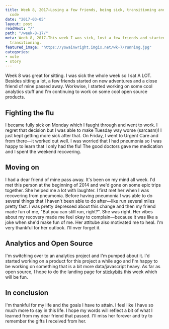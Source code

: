 ```yaml
---
title: Week 8, 2017—Losing a few friends, being sick, transitioning and writing some
  code
date: "2017-03-05"
layout: post
readNext: "/"
path: "/week-8-17/"
meta: Week 8, 2017—This week I was sick, lost a few friends and started to do some
  transitioning.
featured_image: "https://yowainwright.imgix.net/wk-7/running.jpg"
categories:
- note
- story
---
```


Week 8 was great for sitting. I was sick the whole week so I sat A LOT. Besides sitting a lot, a few friends started on new adventures and a close friend of mine passed away. Workwise, I started working on some cool analytics stuff and I'm continuing to work on some cool open source products.

## Fighting the flu

I became fully sick on Monday which I faught through and went to work. I regret that decision but I was able to make Tuesday way worse (sarcasm)! I just kept getting more sick after that. On Friday, I went to Urgent Care and from there—it worked out well. I was worried that I had pneumonia so I was happy to learn that I only had the flu! The good doctors gave me medication and I spent the weekend recovering.

## Moving on

I had a dear friend of mine pass away. It's been on my mind all week. I'd met this person at the beginning of 2014 and we'd gone on some epic trips together. She helped me a lot with laughter. I first met her when I was recovering from pneumonia. Before having pneumonia I was able to do several things that I haven't been able to do after—like run several miles pretty fast. I was pretty depressed about this change and then my friend made fun of me, "But you can still run, right?". She was right. Her vibes about my recovery made me feel okay to complain—because it was like a joke when she'd make fun of me. Her attitube also motivated me to heal. I'm very thankful for her outlook. I'll nver forget it.

## Analytics and Open Source

I'm switching over to an analytics project and I'm pumped about it. I'd started working on a product for this project a while ago and I'm happy to be working on something that is a bit more data/javascript heavy. As far as open source, I hope to do the landing page for [stickybits](https://github.com/dollarshaveclub/stickybits) this week which will be fun.

## In conclusion

I'm thankful for my life and the goals I have to attain. I feel like I have so much more to say in this life. I hope my words will reflect a bit of what I learned from my dear friend that passed. I'll miss her forever and try to remember the gifts I received from her. 

